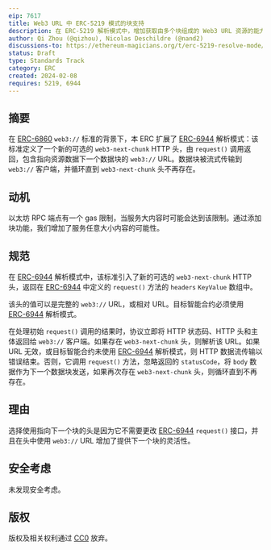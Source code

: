 ```yaml
---
eip: 7617
title: Web3 URL 中 ERC-5219 模式的块支持
description: 在 ERC-5219 解析模式中，增加获取由多个块组成的 Web3 URL 资源的能力
author: Qi Zhou (@qizhou), Nicolas Deschildre (@nand2)
discussions-to: https://ethereum-magicians.org/t/erc-5219-resolve-mode/14088
status: Draft
type: Standards Track
category: ERC
created: 2024-02-08
requires: 5219, 6944
---
```


## 摘要

在 [ERC-6860](./eip-6860.md) `web3://` 标准的背景下，本 ERC 扩展了 [ERC-6944](./eip-6944.md) 解析模式：该标准定义了一个新的可选的 ``web3-next-chunk`` HTTP 头，由 `request()` 调用返回，包含指向资源数据下一个数据块的 `web3://` URL。数据块被流式传输到 `web3://` 客户端，并循环直到 ``web3-next-chunk`` 头不再存在。

## 动机

以太坊 RPC 端点有一个 gas 限制，当服务大内容时可能会达到该限制。通过添加块功能，我们增加了服务任意大小内容的可能性。

## 规范

在 [ERC-6944](./eip-6944.md) 解析模式中，该标准引入了新的可选的 ``web3-next-chunk`` HTTP 头，返回在 [ERC-6944](./eip-6944.md) 中定义的 `request()` 方法的 `headers` `KeyValue` 数组中。

该头的值可以是完整的 `web3://` URL，或相对 URL。目标智能合约必须使用 [ERC-6944](./eip-6944.md) 解析模式。

在处理初始 `request()` 调用的结果时，协议立即将 HTTP 状态码、HTTP 头和主体返回给 `web3://` 客户端。如果存在 ``web3-next-chunk`` 头，则解析该 URL。如果 URL 无效，或目标智能合约未使用 [ERC-6944](./eip-6944.md) 解析模式，则 HTTP 数据流传输以错误结束。否则，它调用 `request()` 方法，忽略返回的 `statusCode`，将 `body` 数据作为下一个数据块发送，如果再次存在 ``web3-next-chunk`` 头，则循环直到不再存在。

## 理由

选择使用指向下一个块的头是因为它不需要更改 [ERC-6944](./eip-6944.md) `request()` 接口，并且在头中使用 `web3://` URL 增加了提供下一个块的灵活性。

## 安全考虑

未发现安全考虑。

## 版权

版权及相关权利通过 [CC0](../LICENSE.md) 放弃。